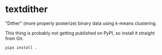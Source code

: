 # textdither

"Dither" (more properly posterize) binary data using k-means clustering.

This thing is probably not getting published on
PyPI, so install it straight from Git.

```console
pipx install .
```
